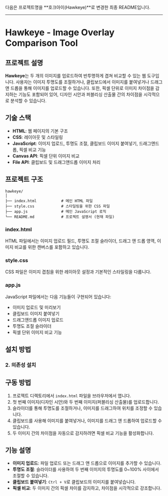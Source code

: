 다음은 프로젝트명을 **호크아이(Hawkeye)**로 변경한 최종 README입니다.

---

# **Hawkeye - Image Overlay Comparison Tool**

## **프로젝트 설명**

**Hawkeye**는 두 개의 이미지를 업로드하여 반투명하게 겹쳐 비교할 수 있는 웹 도구입니다. 사용자는 이미지 투명도를 조절하거나, 클립보드에서 이미지를 붙여넣거나 드래그 앤 드롭을 통해 이미지를 업로드할 수 있습니다. 또한, 픽셀 단위로 이미지 차이점을 감지하는 기능도 포함되어 있어, 디자인 시안과 퍼블리싱 산출물 간의 차이점을 시각적으로 분석할 수 있습니다.

## **기술 스택**

- **HTML**: 웹 페이지의 기본 구조
- **CSS**: 레이아웃 및 스타일링
- **JavaScript**: 이미지 업로드, 투명도 조절, 클립보드 이미지 붙여넣기, 드래그앤드롭, 픽셀 비교 기능
- **Canvas API**: 픽셀 단위 이미지 비교
- **File API**: 클립보드 및 드래그앤드롭 이미지 처리

## **프로젝트 구조**

```
hawkeye/
│
├── index.html           # 메인 HTML 파일
├── style.css            # 스타일링을 위한 CSS 파일
├── app.js               # 메인 JavaScript 로직
└── README.md            # 프로젝트 설명서 (현재 파일)
```

### **index.html**

HTML 파일에서는 이미지 업로드 필드, 투명도 조절 슬라이더, 드래그 앤 드롭 영역, 이미지 비교를 위한 캔버스를 포함하고 있습니다.

### **style.css**

CSS 파일은 이미지 겹침을 위한 레이아웃 설정과 기본적인 스타일링을 다룹니다.

### **app.js**

JavaScript 파일에서는 다음 기능들이 구현되어 있습니다:
- 이미지 업로드 및 미리보기
- 클립보드 이미지 붙여넣기
- 드래그앤드롭 이미지 업로드
- 투명도 조절 슬라이더
- 픽셀 단위 이미지 비교 기능

## **설치 방법**

### 2. **의존성 설치**

## **구동 방법**

1. 프로젝트 디렉토리에서 `index.html` 파일을 브라우저에서 엽니다.
2. 첫 번째 이미지(디자인 시안)와 두 번째 이미지(퍼블리싱 산출물)를 업로드합니다.
3. 슬라이더를 통해 투명도를 조절하거나, 이미지를 드래그하여 위치를 조정할 수 있습니다.
4. 클립보드를 사용해 이미지를 붙여넣거나, 이미지를 드래그 앤 드롭하여 업로드할 수 있습니다.
5. 두 이미지 간의 차이점을 자동으로 감지하려면 픽셀 비교 기능을 활성화합니다.

## **기능 설명**

- **이미지 업로드**: 파일 업로드 또는 드래그 앤 드롭으로 이미지를 추가할 수 있습니다.
- **투명도 조절**: 슬라이더를 사용하여 두 번째 이미지의 투명도를 0~100% 사이에서 조절할 수 있습니다.
- **클립보드 붙여넣기**: `Ctrl + V`로 클립보드의 이미지를 붙여넣습니다.
- **픽셀 비교**: 두 이미지 간의 픽셀 차이를 감지하고, 차이점을 시각적으로 강조합니다.
